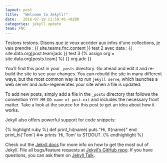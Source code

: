 ```yaml
---
layout: post
title:  "Welcome to Jekyll!"
date:   2016-07-19 11:59:46 +0200
categories: jekyll update
team: FNC
---
```




Testons testons.
Disons que je veux accèder aux infos d'une collections, je vais prendre :
{{ site.teams.fnc.content }}
test 2 avec data :
{{ site.data.org[post.team]adc }}
test 3
{% assign org = site.data.org[posts.team] %}
{{ org.adc }}







You’ll find this post in your `_posts` directory. Go ahead and edit it and re-build the site to see your changes. You can rebuild the site in many different ways, but the most common way is to run `jekyll serve`, which launches a web server and auto-regenerates your site when a file is updated.

To add new posts, simply add a file in the `_posts` directory that follows the convention `YYYY-MM-DD-name-of-post.ext` and includes the necessary front matter. Take a look at the source for this post to get an idea about how it works.

Jekyll also offers powerful support for code snippets:

{% highlight ruby %}
def print_hi(name)
  puts "Hi, #{name}"
end
print_hi('Tom')
#=> prints 'Hi, Tom' to STDOUT.
{% endhighlight %}

Check out the [Jekyll docs][jekyll-docs] for more info on how to get the most out of Jekyll. File all bugs/feature requests at [Jekyll’s GitHub repo][jekyll-gh]. If you have questions, you can ask them on [Jekyll Talk][jekyll-talk].

[jekyll-docs]: http://jekyllrb.com/docs/home
[jekyll-gh]:   https://github.com/jekyll/jekyll
[jekyll-talk]: https://talk.jekyllrb.com/
